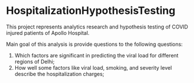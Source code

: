 # HospitalizationHypothesisTesting
This project represents analytics research and hypothesis testing of COVID injured patients of Apollo Hospital.

Main goal of this analysis is provide questions to the following questions:
1. Which factors are significant in predicting the viral load for different regions of Delhi;
2. How well some factors like viral load, smoking, and severity level describe the hospitalization charges;

